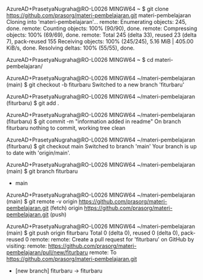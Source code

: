 AzureAD+PrasetyaNugraha@RO-L0026 MINGW64 ~
$ git clone https://github.com/prasorg/materi-pembelajaran.git  materi-pembelajaran
Cloning into 'materi-pembelajaran'...
remote: Enumerating objects: 245, done.
remote: Counting objects: 100% (90/90), done.
remote: Compressing objects: 100% (69/69), done.
remote: Total 245 (delta 33), reused 23 (delta 7), pack-reused 155
Receiving objects: 100% (245/245), 5.16 MiB | 405.00 KiB/s, done.
Resolving deltas: 100% (55/55), done.

AzureAD+PrasetyaNugraha@RO-L0026 MINGW64 ~
$ cd materi-pembelajaran/

AzureAD+PrasetyaNugraha@RO-L0026 MINGW64 ~/materi-pembelajaran (main)
$ git checkout -b fiturbaru
Switched to a new branch 'fiturbaru'

AzureAD+PrasetyaNugraha@RO-L0026 MINGW64 ~/materi-pembelajaran (fiturbaru)
$ git add .

AzureAD+PrasetyaNugraha@RO-L0026 MINGW64 ~/materi-pembelajaran (fiturbaru)
$ git commit -m "information added in readme"
On branch fiturbaru
nothing to commit, working tree clean

AzureAD+PrasetyaNugraha@RO-L0026 MINGW64 ~/materi-pembelajaran (fiturbaru)
$ git checkout main
Switched to branch 'main'
Your branch is up to date with 'origin/main'.

AzureAD+PrasetyaNugraha@RO-L0026 MINGW64 ~/materi-pembelajaran (main)
$ git branch
  fiturbaru
* main

AzureAD+PrasetyaNugraha@RO-L0026 MINGW64 ~/materi-pembelajaran (main)
$ git remote -v
origin  https://github.com/prasorg/materi-pembelajaran.git (fetch)
origin  https://github.com/prasorg/materi-pembelajaran.git (push)

AzureAD+PrasetyaNugraha@RO-L0026 MINGW64 ~/materi-pembelajaran (main)
$ git push origin fiturbaru
Total 0 (delta 0), reused 0 (delta 0), pack-reused 0
remote:
remote: Create a pull request for 'fiturbaru' on GitHub by visiting:
remote:      https://github.com/prasorg/materi-pembelajaran/pull/new/fiturbaru
remote:
To https://github.com/prasorg/materi-pembelajaran.git
 * [new branch]      fiturbaru -> fiturbaru

